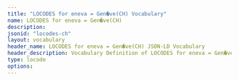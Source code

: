```yaml
---
title: "LOCODES for eneva = Gen�ve(CH) Vocabulary"
name: LOCODES for eneva = Gen�ve(CH) 
description: 
jsonid: "locodes-ch"
layout: vocabulary
header_name: LOCODES for eneva = Gen�ve(CH) JSON-LD Vocabulary
header_description: Vocabulary Definition of LOCODES for eneva = Gen�ve(CH) semantics in HTML format. JSON-LD format is available at [locodes-ch.jsonld](/vocabulary/locodes-ch.jsonld)
type: locode
options:
---
```

